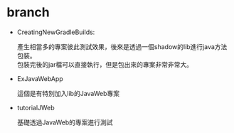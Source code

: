# branch
* CreatingNewGradleBuilds: 
    
    產生相當多的專案彼此測試效果，後來是透過一個shadow的lib進行java方法包裝。\
    包裝完後的jar檔可以直接執行，但是包出來的專案非常非常大。

* ExJavaWebApp
    
    這個是有特別加入lib的JavaWeb專案


* tutorialJWeb
    
    基礎透過JavaWeb的專案進行測試
